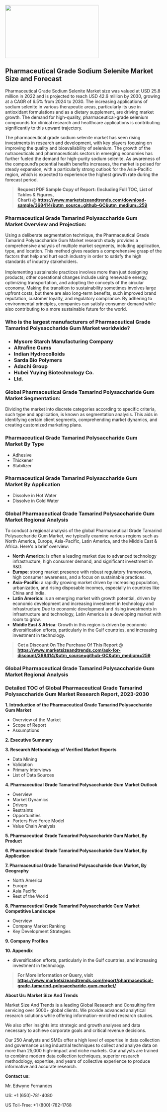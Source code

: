 <p><img class="alignnone size-medium wp-image-20088" src="https://ffe5etoiles.com/wp-content/uploads/2024/12/MST1-300x171.png" alt="" width="300" height="171" /></p><h2>Pharmaceutical Grade Sodium Selenite Market Size and Forecast</h2><p>Pharmaceutical Grade Sodium Selenite Market size was valued at USD 25.8 million in 2022 and is projected to reach USD 42.6 million by 2030, growing at a CAGR of 6.5% from 2024 to 2030. The increasing applications of sodium selenite in various therapeutic areas, particularly its use in antioxidant formulations and as a dietary supplement, are driving market growth. The demand for high-quality, pharmaceutical-grade selenium compounds for clinical research and healthcare applications is contributing significantly to this upward trajectory.</p><p>The pharmaceutical grade sodium selenite market has seen rising investments in research and development, with key players focusing on improving the quality and bioavailability of selenium. The growth of the nutraceuticals and pharmaceuticals sectors in emerging economies has further fueled the demand for high-purity sodium selenite. As awareness of the compound’s potential health benefits increases, the market is poised for steady expansion, with a particularly strong outlook for the Asia-Pacific region, which is expected to experience the highest growth rate during the forecast period.</p></p><blockquote id="" class=""><strong>Request PDF Sample Copy of Report: (Including Full TOC, List of Tables &amp; Figures, Chart)&nbsp;@&nbsp;<strong><a href="https://www.marketsizeandtrends.com/download-sample/368414/&utm_source=github-GC&utm_medium=259" target="_blank">https://www.marketsizeandtrends.com/download-sample/368414/&utm_source=github-GC&utm_medium=259</a></strong></strong></blockquote><h3 id="" class="">Pharmaceutical Grade Tamarind Polysaccharide Gum Market&nbsp;Overview and Projection:</h3><p id="" class="">Using a deliberate segmentation technique, the Pharmaceutical Grade Tamarind Polysaccharide Gum Market research study provides a comprehensive analysis of multiple market segments, including application, type, and location. This method gives readers a comprehensive grasp of the factors that help and hurt each industry in order to satisfy the high standards of industry stakeholders. <br /> <br />Implementing sustainable practices involves more than just designing products; other operational changes include using renewable energy, optimizing transportation, and adopting the concepts of the circular economy. Making the transition to sustainability sometimes involves large upfront costs, but there are also long-term benefits, such improved brand reputation, customer loyalty, and regulatory compliance. By adhering to environmental principles, companies can satisfy consumer demand while also contributing to a more sustainable future for the world.</p><h3 id="" class="">Who is the largest manufacturers of&nbsp;Pharmaceutical Grade Tamarind Polysaccharide Gum Market worldwide?</h3><h3 class=""><p><ul><li>Mysore Starch Manufacturing Company </li><li> Altrafine Gums </li><li> Indian Hydrocolloids </li><li> Sarda Bio Polymers </li><li> Adachi Group </li><li> Hubei Yuying Biotechnology Co. </li><li> Ltd.</li></ul></p></h3><h3 id="" class="">Global&nbsp;Pharmaceutical Grade Tamarind Polysaccharide Gum Market Segmentation:</h3><p id="" class="">Dividing the market into discrete categories according to specific criteria, such type and application, is known as segmentation analysis. This aids in identifying certain client segments, comprehending market dynamics, and creating customized marketing plans.</p><h3 id="" class="">Pharmaceutical Grade Tamarind Polysaccharide Gum Market&nbsp;By Type</h3><p><p><ul><li>Adhesive</li><li> Thickener</li><li> Stabilizer</p></li></ul></p></p><h3 id="" class="">Pharmaceutical Grade Tamarind Polysaccharide Gum Market&nbsp;By Application</h3><p class=""><p><ul><li>Dissolve in Hot Water</li><li> Dissolve in Cold Water</li></ul></p></p><h3 id="" class="">Global Pharmaceutical Grade Tamarind Polysaccharide Gum Market Regional Analysis</h3><p id="" class="">To conduct a regional analysis of the global Pharmaceutical Grade Tamarind Polysaccharide Gum Market, we typically examine various regions such as North America, Europe, Asia-Pacific, Latin America, and the Middle East &amp; Africa. Here's a brief overview:</p><ul><li><strong>North America</strong>: is often a leading market due to advanced technology infrastructure, high consumer demand, and significant investment in R&amp;D.</li><li><strong>Europe</strong>: strong market presence with robust regulatory frameworks, high consumer awareness, and a focus on sustainable practices.</li><li><strong>Asia-Pacific</strong>: a rapidly growing market driven by increasing population, urbanization, and rising disposable incomes, especially in countries like China and India.</li><li><strong>Latin America</strong>: is an emerging market with growth potential, driven by economic development and increasing investment in technology and infrastructure.Due to economic development and rising investments in infrastructure and technology, Latin America is a developing market with room to grow.</li><li><strong>Middle East &amp; Africa</strong>: Growth in this region is driven by economic diversification efforts, particularly in the Gulf countries, and increasing investment in technology.</li></ul><blockquote id="" class=""><strong>Get a Discount On The Purchase Of This Report @ <strong><a href="https://www.marketsizeandtrends.com/ask-for-discount/368414/&utm_source=github-GC&utm_medium=259" target="_blank">https://www.marketsizeandtrends.com/ask-for-discount/368414/&utm_source=github-GC&utm_medium=259</a></strong></strong></blockquote><h3 id="" class="">Global Pharmaceutical Grade Tamarind Polysaccharide Gum Market Regional Analysis</h3><h3 id="" class="">Detailed TOC of Global Pharmaceutical Grade Tamarind Polysaccharide Gum Market Research Report, 2023-2030</h3><p id="" class=""><strong>1. Introduction of the Pharmaceutical Grade Tamarind Polysaccharide Gum Market</strong></p><ul><li>Overview of the Market</li><li>Scope of Report</li><li>Assumptions</li></ul><p id="" class=""><strong>2. Executive Summary</strong></p><p id="" class=""><strong>3. Research Methodology of Verified Market Reports</strong></p><ul><li>Data Mining</li><li>Validation</li><li>Primary Interviews</li><li>List of Data Sources</li></ul><p id="" class=""><strong>4. Pharmaceutical Grade Tamarind Polysaccharide Gum Market Outlook</strong></p><ul><li>Overview</li><li>Market Dynamics</li><li>Drivers</li><li>Restraints</li><li>Opportunities</li><li>Porters Five Force Model</li><li>Value Chain Analysis</li></ul><p id="" class=""><strong>5. Pharmaceutical Grade Tamarind Polysaccharide Gum Market, By Product</strong></p><p id="" class=""><strong>6. Pharmaceutical Grade Tamarind Polysaccharide Gum Market, By Application</strong></p><p id="" class=""><strong>7. Pharmaceutical Grade Tamarind Polysaccharide Gum Market, By Geography</strong></p><ul><li>North America</li><li>Europe</li><li>Asia Pacific</li><li>Rest of the World</li></ul><p id="" class=""><strong>8. Pharmaceutical Grade Tamarind Polysaccharide Gum Market Competitive Landscape</strong></p><ul><li>Overview</li><li>Company Market Ranking</li><li>Key Development Strategies</li></ul><p id="" class=""><strong>9. Company Profiles</strong></p><p id="" class=""><strong>10. Appendix</strong></p><ul><li>diversification efforts, particularly in the Gulf countries, and increasing investment in technology.</li></ul><blockquote id="" class=""><strong>For More Information or Query, visit <strong><strong><a href="https://www.marketsizeandtrends.com/report/pharmaceutical-grade-tamarind-polysaccharide-gum-market/" target="_blank">https://www.marketsizeandtrends.com/report/pharmaceutical-grade-tamarind-polysaccharide-gum-market/</a></strong></strong></strong></blockquote><p id="" class=""><strong>About Us: Market Size And Trends</strong></p><p id="" class="">Market Size And Trends is a leading Global Research and Consulting firm servicing over 5000+ global clients. We provide advanced analytical research solutions while offering information-enriched research studies.</p><p id="" class="">We also offer insights into strategic and growth analyses and data necessary to achieve corporate goals and critical revenue decisions.</p><p id="" class="">Our 250 Analysts and SMEs offer a high level of expertise in data collection and governance using industrial techniques to collect and analyze data on more than 25,000 high-impact and niche markets. Our analysts are trained to combine modern data collection techniques, superior research methodology, expertise, and years of collective experience to produce informative and accurate research.</p><p id="" class=""><strong>Contact us:</strong></p><p id="" class="">Mr. Edwyne Fernandes</p><p id="" class="">US: +1 (650)-781-4080</p><p id="" class="">US Toll-Free: +1 (800)-782-1768</p>
